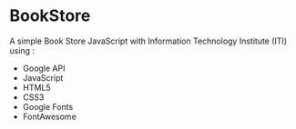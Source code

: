 # BookStore
A simple Book Store JavaScript with Information Technology Institute (ITI) using :
- Google API
- JavaScript
- HTML5
- CSS3
- Google Fonts
- FontAwesome
